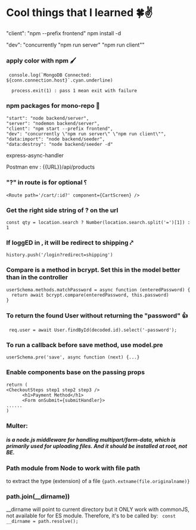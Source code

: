 # Cool things that I learned 🍀✌
 "client": "npm --prefix frontend"
 npm install -d  <package name> 

 "dev": "concurrently \"npm run server\" \"npm run client\""

### apply color with npm 🖌️
```
 console.log(`MongoDB Connected: ${conn.connection.host}`.cyan.underline)
```

```
  process.exit(1) : pass 1 mean exit with failure
```

### npm packages for mono-repo 🍱
```
"start": "node backend/server",
"server": "nodemon backend/server",
"client": "npm start --prefix frontend",
"dev": "concurrently \"npm run server\" \"npm run client\"",
"data:import": "node backend/seeder",
"data:destroy": "node backend/seeder -d"
```

express-async-handler

Postman env : {{URL}}/api/products

### "?" in route is for optional ⸮
```
<Route path='/cart/:id?' component={CartScreen} />
```

### Get the right side string of ? on the url
```
const qty = location.search ? Number(location.search.split('=')[1]) : 1
```


### If loggED in , it will be redirect to shipping ⤤
```
history.push('/login?redirect=shipping')
```

### Compare is a method in bcrypt. Set this in the model better than in the controller
```
userSchema.methods.matchPassword = async function (enteredPassword) {
  return await bcrypt.compare(enteredPassword, this.password)
}
```

### To return the found User without returning the "password" 👍
```
 req.user = await User.findById(decoded.id).select('-password');
 ```

### To run a callback before save method, use model.pre
```
userSchema.pre('save', async function (next) {...}
```

### Enable components base on the passing props
```
return (
<CheckoutSteps step1 step2 step3 />
      <h1>Payment Method</h1>
      <Form onSubmit={submitHandler}>
......
)
```

### Multer:
##### is a node.js middleware for handling multipart/form-data, which is primarily used for uploading files. And it should be installed at root, not BE.


### Path module from Node to work with file path
to extract the type (extension) of a file ```{path.extname(file.originalname)}```

### path.join(__dirname))
__dirname will point to current directory but it ONLY work with commonJS, not available for for ES module. Therefore, it's to be called by:
``` const __dirname = path.resolve();```
